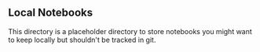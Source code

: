 ## Local Notebooks
This directory is a placeholder directory to store notebooks you might want to keep locally but shouldn't be tracked in git.
